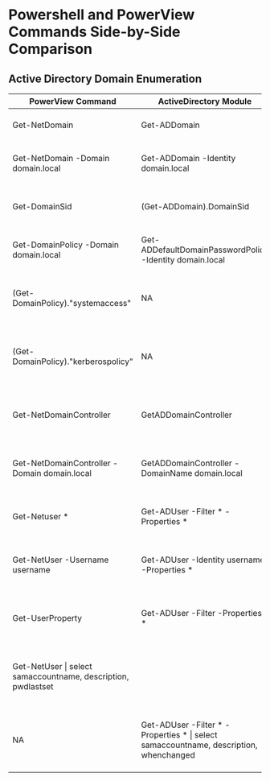 # Powershell and PowerView Commands Side-by-Side Comparison

## Active Directory Domain Enumeration
| PowerView Command | ActiveDirectory Module | Description |
| ---------------------------- | ---------------------------- | ---------------------------- |
| Get-NetDomain | Get-ADDomain | Gets domain information |
| Get-NetDomain -Domain domain.local | Get-ADDomain -Identity domain.local | Gets specific domain information | 
| Get-DomainSid | (Get-ADDomain).DomainSid | Gets the SID for the current domain |
| Get-DomainPolicy -Domain domain.local | Get-ADDefaultDomainPasswordPolicy -Identity domain.local | Gets AD Doamin Password Policy | 
| (Get-DomainPolicy)."systemaccess" | NA | PowerView prettified version of the domain policy |
| (Get-DomainPolicy)."kerberospolicy" | NA | PowerView prettified version of the kerberos policy |
| Get-NetDomainController | GetADDomainController | Gets information about the domain controller(s) |
| Get-NetDomainController -Domain domain.local | GetADDomainController -DomainName domain.local | Gets domain controller(s) for another domain |
| Get-Netuser * | Get-ADUser -Filter * -Properties * | Gets information about all AD users | 
| Get-NetUser -Username username | Get-ADUser -Identity username -Properties * | Gets information about a single AD user |
| Get-UserProperty | Get-ADUser -Filter -Properties * | Gets all properties for all users in the domain |
| Get-NetUser \| select samaccountname, description, pwdlastset | | PowerView example to filter domain users by properties |
| NA | Get-ADUser -Filter * -Properties * \| select samaccountname, description, whenchanged | AD Module example to filter domain users by properties |
